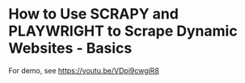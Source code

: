 # How to Use SCRAPY and PLAYWRIGHT to Scrape Dynamic Websites - Basics

For demo, see https://youtu.be/VDpi9cwgiR8
